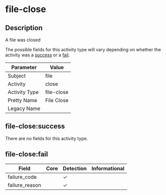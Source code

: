 file-close
==========

Description
-----------
A file was closed

The possible fields for this activity type will vary depending on whether the activity was a [success](#file-closesuccess) or a [fail](#file-closefail).

| Parameter     | Value      |
| ------------- | ---------- |
| Subject       | file       |
| Activity      | close      |
| Activity Type | file-close |
| Pretty Name   | File Close |
| Legacy Name   |            |

file-close:success
------------------

There are no fields for this activity type.


file-close:fail
---------------

| Field          | Core | Detection | Informational |
| -------------- | ---- | --------- | ------------- |
| failure_code   |      | &#10003;  |               |
| failure_reason |      | &#10003;  |               |